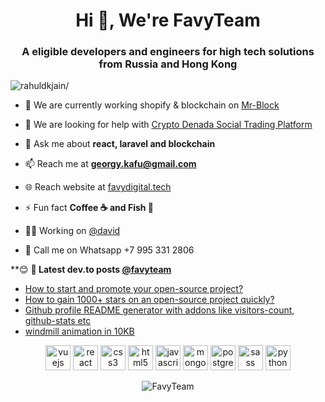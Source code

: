 <h1 align="center">Hi 👋, We're FavyTeam</h1>

<h3 align="center">A eligible developers and engineers for high tech solutions from Russia and Hong Kong</h3>
<p align="left"> <img src=https://komarev.com/ghpvc/?username=rahuldkjain alt=rahuldkjain/> </p>

- 🔭 We are currently working shopify & blockchain on [Mr-Block](https://www.mr-block.com/)

- 🤔 We are looking for help with [Crypto Denada Social Trading Platform](https://cryptodenada.com/)

- 💬 Ask me about **react, laravel and blockchain**

- 📫 Reach me at **georgy.kafu@gmail.com**

- 🌐 Reach website at [favydigital.tech](http://favydigital.tech/)

- ⚡ Fun fact **Coffee ☕️ and Fish 🎣**

- 👨‍💻 Working on [@david](https://www.ijobdesk.com/freelancer/david-pro)

- 📱 Call me on Whatsapp +7 995 331 2806

**😊 
**📕 Latest dev.to posts [@favyteam](https://dev.to/favyteam)**
<!-- BLOG-POST-LIST:START -->
- [How to start and promote your open-source project?](https://dev.to/rahuldkjain/how-to-start-and-promote-your-open-source-project-3ebp)
- [How to gain 1000+ stars on an open-source project quickly?](https://dev.to/rahuldkjain/how-my-project-repo-reached-200-stars-in-less-than-36-hours-on-github-2l15)
- [Github profile README generator with addons like visitors-count, github-stats etc](https://dev.to/rahuldkjain/github-profile-readme-generator-with-addons-like-visitors-count-github-stats-etc-44bg)
- [windmill animation in 10KB](https://dev.to/rahuldkjain/windmill-animation-in-10kb-51m8)
<!-- BLOG-POST-LIST:END -->

<p align="center">
  <img src=https://devicons.github.io/devicon/devicon.git/icons/vuejs/vuejs-original-wordmark.svg alt=vuejs width="40" height="40"/> 
  <img src=https://devicons.github.io/devicon/devicon.git/icons/react/react-original-wordmark.svg alt=react width="40" height="40"/> 
  <img src=https://devicons.github.io/devicon/devicon.git/icons/css3/css3-original-wordmark.svg alt=css3 width="40" height="40"/> 
  <img src=https://devicons.github.io/devicon/devicon.git/icons/html5/html5-original-wordmark.svg alt=html5 width="40" height="40"/> 
  <img src=https://devicons.github.io/devicon/devicon.git/icons/javascript/javascript-original.svg alt=javascript width="40" height="40"/> 
  <img src=https://devicons.github.io/devicon/devicon.git/icons/mongodb/mongodb-original-wordmark.svg alt=mongodb width="40" height="40"/> 
  <img src=https://devicons.github.io/devicon/devicon.git/icons/postgresql/postgresql-original-wordmark.svg alt=postgresql width="40" height="40"/> 
  <img src=https://devicons.github.io/devicon/devicon.git/icons/sass/sass-original.svg alt=sass width="40" height="40"/> 
  <img src=https://devicons.github.io/devicon/devicon.git/icons/python/python-original-wordmark.svg alt=python width="40" height="40"/>
</p>

<p align="center"> <img src=https://github-readme-stats.vercel.app/api?username=FavyTeam&show_icons=true alt=FavyTeam /> </p>
